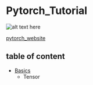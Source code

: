 # Pytorch_Tutorial

![alt text here](https://cdn.analyticsvidhya.com/wp-content/uploads/2018/02/pytorch-logo-flat-300x210.png "Title: pytorch logo")

[pytorch_website](https://pytorch.org/)

## table of content

- [Basics](https://github.com/mahmoudta74/Pytorch_Tutorial/blob/master/Basics.ipynb)
  - Tensor


